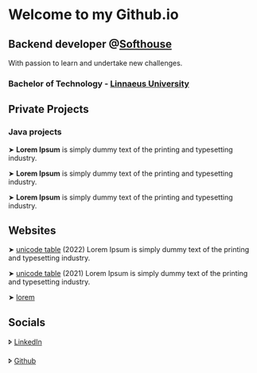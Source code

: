 # Welcome to my Github.io

## Backend developer @[Softhouse](www.softhouse.se)

With passion to learn and undertake new challenges.

### Bachelor of Technology - [Linnaeus University](https://lnu.se/en/programme/software-technology-programme/vaxjo-international-autumn/)

## Private Projects

### Java projects

&#10148; **Lorem Ipsum** is simply dummy text of the printing and typesetting industry.

&#10148; **Lorem Ipsum** is simply dummy text of the printing and typesetting industry.

&#10148; **Lorem Ipsum** is simply dummy text of the printing and typesetting industry.

## Websites

&#10148; [unicode table](https://unicode-table.com/en/27A4/) (2022) Lorem Ipsum is simply dummy text of the printing and typesetting industry.

&#10148; [unicode table](https://unicode-table.com/en/27A4/) (2021) Lorem Ipsum is simply dummy text of the printing and typesetting industry.

&#10148; [lorem](https://www.lipsum.com/)

## Socials

&#129174; [LinkedIn](https://www.linkedin.com/in/rashed-qazizada-1b64b68a/)

&#129174; [Github](github.com/rqkohistani)
